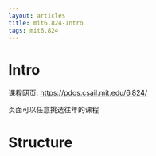 ```yaml
---
layout: articles
title: mit6.824-Intro
tags: mit6.824
---
```




# Intro

课程网页:
https://pdos.csail.mit.edu/6.824/


页面可以任意挑选往年的课程


# Structure

